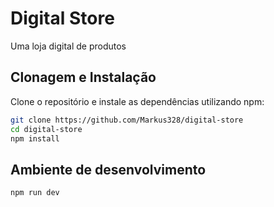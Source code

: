 # Digital Store

Uma loja digital de produtos

## Clonagem e Instalação

Clone o repositório e instale as dependências utilizando npm:

```bash
git clone https://github.com/Markus328/digital-store
cd digital-store
npm install
```

## Ambiente de desenvolvimento

```bash
npm run dev
```
